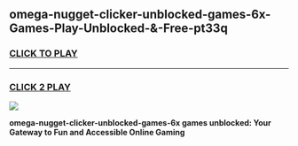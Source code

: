 
## omega-nugget-clicker-unblocked-games-6x-Games-Play-Unblocked-&-Free-pt33q
<h3>
<a href="https://premium76.site?title=omega-nugget-clicker-unblocked-games-6x&ref=24A">CLICK TO PLAY</a></h3>
<hr>

<h3>
<a href="https://premium76.site?title=omega-nugget-clicker-unblocked-games-6x&ref=24A">CLICK 2 PLAY</a>
  
</h3>

<a href="https://premium76.site?title=omega-nugget-clicker-unblocked-games-6x&ref=24A"><img src="https://clearcache.store/games.png"></a>


**omega-nugget-clicker-unblocked-games-6x games unblocked: Your Gateway to Fun and Accessible Online Gaming**
